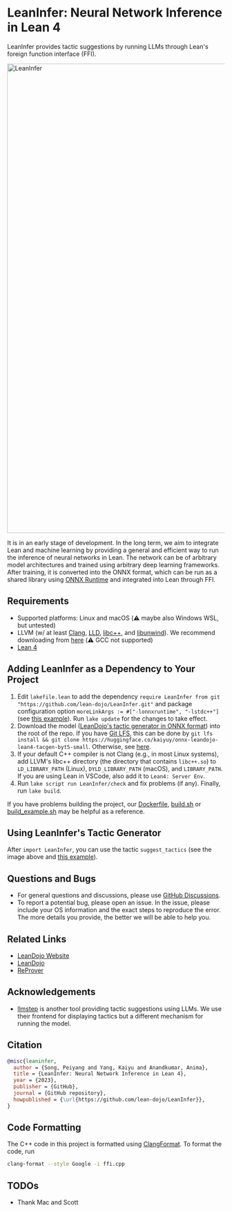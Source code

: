 LeanInfer: Neural Network Inference in Lean 4
=============================================

LeanInfer provides tactic suggestions by running LLMs through Lean's foreign function interface (FFI). 

<img width="1087" alt="LeanInfer" src="https://github.com/lean-dojo/LeanInfer/assets/5431913/f87ec407-29a5-4468-b2fb-a2f6e9105ae9">

It is in an early stage of development. In the long term, we aim to integrate Lean and machine learning by providing a general and efficient way to run the inference of neural networks in Lean. The network can be of arbitrary model architectures and trained using arbitrary deep learning frameworks. After training, it is converted into the ONNX format, which can be run as a shared library using [ONNX Runtime](https://onnxruntime.ai/) and integrated into Lean through FFI. 



## Requirements

* Supported platforms: Linux and macOS (:warning: maybe also Windows WSL, but untested)
* LLVM (w/ at least [Clang](https://clang.llvm.org/), [LLD](https://lld.llvm.org/), [libc++](https://libcxx.llvm.org/), and [libunwind](https://github.com/llvm/llvm-project/tree/main/libunwind)). We recommend downloading from [here](https://github.com/llvm/llvm-project/releases/tag/llvmorg-16.0.0) (:warning: GCC not supported)
* [Lean 4](https://leanprover.github.io/lean4/doc/quickstart.html)


## Adding LeanInfer as a Dependency to Your Project

1. Edit `lakefile.lean` to add the dependency `require LeanInfer from git "https://github.com/lean-dojo/LeanInfer.git"` and package configuration option `moreLinkArgs := #["-lonnxruntime", "-lstdc++"]` (see [this example](https://github.com/yangky11/lean4-example/blob/LeanInfer-demo/lakefile.lean)). Run `lake update` for the changes to take effect.
1. Download the model ([LeanDojo's tactic generator in ONNX format](https://huggingface.co/kaiyuy/onnx-leandojo-lean4-tacgen-byt5-small)) into the root of the repo. If you have [Git LFS](https://git-lfs.com/), this can be done by `git lfs install && git clone https://huggingface.co/kaiyuy/onnx-leandojo-lean4-tacgen-byt5-small`. Otherwise, see [here](https://huggingface.co/docs/hub/models-downloading).
1. If your default C++ compiler is not Clang (e.g., in most Linux systems), add LLVM's libc++ directory (the directory that contains `libc++.so`) to `LD_LIBRARY_PATH` (Linux), `DYLD_LIBRARY_PATH` (macOS), and `LIBRARY_PATH`. If you are using Lean in VSCode, also add it to `Lean4: Server Env`.
1. Run `lake script run LeanInfer/check` and fix problems (if any). Finally, run `lake build`.


If you have problems building the project, our [Dockerfile](./Dockerfile), [build.sh](scripts/build.sh) or [build_example.sh](scripts/build_example.sh) may be helpful as a reference. 


## Using LeanInfer's Tactic Generator

After `import LeanInfer`, you can use the tactic `suggest_tactics` (see the image above and [this example](https://github.com/yangky11/lean4-example/blob/e3bf4abc62fdf6566a01ce9066d152fde3f888d1/Lean4Example.lean#L12)).


## Questions and Bugs

* For general questions and discussions, please use [GitHub Discussions](https://github.com/lean-dojo/LeanInfer/discussions).  
* To report a potential bug, please open an issue. In the issue, please include your OS information and the exact steps to reproduce the error. The more details you provide, the better we will be able to help you. 


## Related Links

* [LeanDojo Website](https://leandojo.org/)
* [LeanDojo](https://github.com/lean-dojo/LeanDojo) 
* [ReProver](https://github.com/lean-dojo/ReProver)


## Acknowledgements

* [llmstep](https://github.com/wellecks/llmstep) is another tool providing tactic suggestions using LLMs. We use their frontend for displaying tactics but a different mechanism for running the model. 



## Citation

```bibtex
@misc{leaninfer,
  author = {Song, Peiyang and Yang, Kaiyu and Anandkumar, Anima},
  title = {LeanInfer: Neural Network Inference in Lean 4},
  year = {2023},
  publisher = {GitHub},
  journal = {GitHub repository},
  howpublished = {\url{https://github.com/lean-dojo/LeanInfer}},
}
```


## Code Formatting

The C++ code in this project is formatted using [ClangFormat](https://clang.llvm.org/docs/ClangFormat.html). To format the code, run
```bash
clang-format --style Google -i ffi.cpp
```


## TODOs

* Thank Mac and Scott